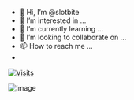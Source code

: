 - 👋 Hi, I’m @slotbite
- 👀 I’m interested in ...
- 🌱 I’m currently learning ...
- 💞️ I’m looking to collaborate on ...
- 📫 How to reach me ...
- 
[![Visits](https://gpvc.arturio.dev/slotbite)](https://github.com/slotbite/github-profile-readme)
 

![image](https://gists-readme.yizack.com/api?user={slotbite})


<!---
slotbite/slotbite is a ✨ special ✨ repository because its `README.md` (this file) appears on your GitHub profile.
You can click the Preview link to take a look at your changes.
--->
